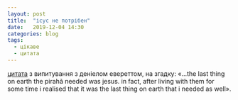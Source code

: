 ```yaml
---
layout: post
title:  "ісус не потрібен"
date:   2019-12-04 14:30
categories: blog
tags: 
  - цікаве
  - цитата
---
```


[цитата](https://www.52-insights.com/daniel-everett-battle-for-the-origin-of-language-language-interview-amazon) з випитування з деніелом евереттом, на згадку: «…the last thing on earth the pirahã needed was jesus. in fact, after living with them for some time i realised that it was the last thing on earth that i needed as well».
